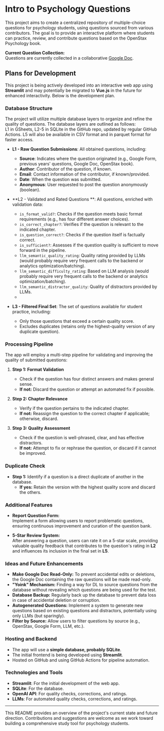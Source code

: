 # Intro to Psychology Questions

This project aims to create a centralized repository of multiple-choice questions for psychology students, using questions sourced from various contributors. The goal is to provide an interactive platform where students can practice, review, and contribute questions based on the OpenStax Psychology book.

**Current Question Collection:**  
Questions are currently collected in a collaborative [Google Doc](https://docs.google.com/document/d/14OcbX4qMwhRGgL2HfmaO_qIqZKjJfzWfvDCaZ8Kxpaw/edit).

## Plans for Development

This project is being actively developed into an interactive web app using **Streamlit** and may potentially be migrated to **Vue.js** in the future for enhanced interactivity. Below is the development plan.

### Database Structure

The project will utilize multiple database layers to organize and refine the quality of questions. The database layers are outlined as follows:  
L1 in GSheets, L2-5 in SQLite in the GitHub repo, updated by regular GitHub Actions.
L5 will also be available in CSV format and in parquet format for faster access.

- **L1 - Raw Question Submissions**: All obtained questions, including:
  - **Source**: Indicates where the question originated (e.g., Google Form, previous years' questions, Google Doc, OpenStax book).
  - **Author**: Contributor of the question, if known.
  - **Email**: Contact information of the contributor, if known/provided.
  - **Date**: When the question was submitted.
  - **Anonymous**: User requested to post the question anonymously (boolean).

- **L2 - Validated and Rated Questions **: All questions, enriched with validation data:
  - `is_format_valid?`: Checks if the question meets basic format requirements (e.g., has four different answer choices).
  - `is_correct_chapter?`: Verifies if the question is relevant to the indicated chapter.
  - `is_question_correct?`: Checks if the question itself is factually correct.
  - `is_sufficient?`: Assesses if the question quality is sufficient to move forward in the pipeline.
  - `llm_semantic_quality_rating`: Quality rating provided by LLMs (would probably require very frequent calls to the backend or analytics optimization/batching).
  - `llm_semantic_difficulty_rating`: Based on LLM analysis (would probably require very frequent calls to the backend or analytics optimization/batching).
  - `llm_semantic_distractor_quality`: Quality of distractors provided by LLMs. 
  - 
- **L3 - Filtered Final Set**: The set of questions available for student practice, including:
  - Only those questions that exceed a certain quality score.
  - Excludes duplicates (retains only the highest-quality version of any duplicate question).

### Processing Pipeline

The app will employ a multi-step pipeline for validating and improving the quality of submitted questions:

1. **Step 1: Format Validation**  
   - Check if the question has four distinct answers and makes general sense.
   - **If not:** Discard the question or attempt an automated fix if possible.

2. **Step 2: Chapter Relevance**  
   - Verify if the question pertains to the indicated chapter.
   - **If not:** Reassign the question to the correct chapter if applicable; otherwise, discard.

3. **Step 3: Quality Assessment**  
   - Check if the question is well-phrased, clear, and has effective distractors.
   - **If not:** Attempt to fix or rephrase the question, or discard if it cannot be improved.

### Duplicate Check

- **Step 1:** Identify if a question is a direct duplicate of another in the database.
  - **If yes:** Retain the version with the highest quality score and discard the others.

### Additional Features

- **Report Question Form:**  
  Implement a form allowing users to report problematic questions, ensuring continuous improvement and curation of the question bank.

- **5-Star Review System:**  
  After answering a question, users can rate it on a 5-star scale, providing valuable quality feedback that contributes to the question's rating in **L2** and influences its inclusion in the final set in **L5**.

### Ideas and Future Enhancements

- **Make Google Doc Read-Only:** To prevent accidental edits or deletions, the Google Doc containing the raw questions will be made read-only.
- **"Yoink" Mechanism:** Finding a way for DL to source questions from the database without revealing which questions are being used for the test.
- **Database Backup:** Regularly back up the database to prevent data loss in case of accidental deletion or corruption.
- **Autogenerated Questions:** Implement a system to generate new questions based on existing questions and distractors, potentially using only LLMs (but sparingly).
- **Filter by Source:** Allow users to filter questions by source (e.g., OpenStax, Google Form, LLM, etc.).

### Hosting and Backend

- The app will use a **simple database, probably SQLite**.
- The initial frontend is being developed using **Streamlit**.
- Hosted on GitHub and using GitHub Actions for pipeline automation.

### Technologies and Tools

- **Streamlit**: For the initial development of the web app.
- **SQLite**: For the database.
- **OpenAI API**: For quality checks, corrections, and ratings.
- **LLMs**: For automated quality checks, corrections, and ratings.

---

This README provides an overview of the project's current state and future direction. Contributions and suggestions are welcome as we work toward building a comprehensive study tool for psychology students.
